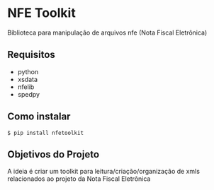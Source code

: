 # NFE Toolkit

Biblioteca para manipulação de arquivos nfe (Nota Fiscal Eletrônica)

## Requisitos

- python
- xsdata
- nfelib
- spedpy

## Como instalar

    $ pip install nfetoolkit

## Objetivos do Projeto

A ideia é criar um toolkit para leitura/criação/organização de xmls relacionados ao projeto da Nota Fiscal Eletrônica

